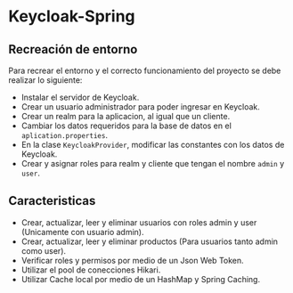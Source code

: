 # Keycloak-Spring

## Recreación de entorno

Para recrear el entorno y el correcto funcionamiento del proyecto se debe realizar lo siguiente:

- Instalar el servidor de Keycloak.
- Crear un usuario administrador para poder ingresar en Keycloak.
- Crear un realm para la aplicacion, al igual que un cliente.
- Cambiar los datos requeridos para la base de datos en el `aplication.properties`.
- En la clase `KeycloakProvider`, modificar las constantes con los datos de Keycloak.
- Crear y asignar roles para realm y cliente que tengan el nombre `admin` y `user`.

## Caracteristicas

- Crear, actualizar, leer y eliminar usuarios con roles admin y user (Unicamente con usuario admin).
- Crear, actualizar, leer y eliminar productos (Para usuarios tanto admin como user).
- Verificar roles y permisos por medio de un Json Web Token.
- Utilizar el pool de conecciones Hikari.
- Utilizar Cache local por medio de un HashMap y Spring Caching.

